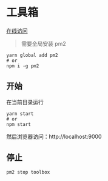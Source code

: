 # 工具箱

[在线访问](https://hhp1614.github.io/toolbox/client/build/#/)

> 需要全局安装 pm2

```shell script
yarn global add pm2
# or
npm i -g pm2
```

## 开始

在当前目录运行

```shell script
yarn start
# or
npm start
```

然后浏览器访问：http://localhost:9000

## 停止

```shell script
pm2 stop toolbox
```
